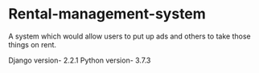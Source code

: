 # Rental-management-system


A system which would allow users to put up ads and others to take those things on rent.

Django version- 2.2.1
Python version- 3.7.3
